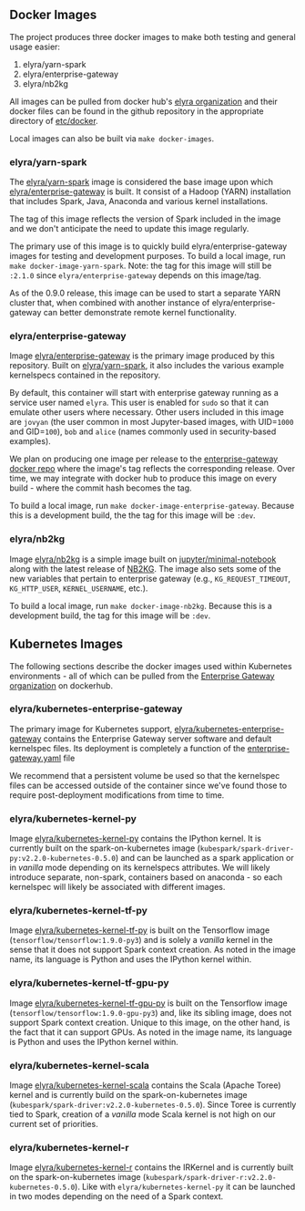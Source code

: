 ## Docker Images

The project produces three docker images to make both testing and general usage easier:
1. elyra/yarn-spark
1. elyra/enterprise-gateway
1. elyra/nb2kg

All images can be pulled from docker hub's [elyra organization](https://hub.docker.com/u/elyra/) and their 
docker files can be found in the github repository in the appropriate directory of 
[etc/docker](https://github.com/jupyter-incubator/enterprise_gateway/tree/master/etc/docker).

Local images can also be built via `make docker-images`.

### elyra/yarn-spark

The [elyra/yarn-spark](https://hub.docker.com/r/elyra/yarn-spark/) image is considered the base image 
upon which [elyra/enterprise-gateway](https://hub.docker.com/r/elyra/enterprise-gateway/) is built.  It consist 
of a Hadoop (YARN) installation that includes Spark, Java, Anaconda and various kernel installations.

The tag of this image reflects the version of Spark included in the image and we don't anticipate the need to update this image regularly.

The primary use of this image is to quickly build elyra/enterprise-gateway images for testing and development
purposes.  To build a local image, run `make docker-image-yarn-spark`.  Note: the tag for this image will
still be `:2.1.0` since `elyra/enterprise-gateway` depends on this image/tag.

As of the 0.9.0 release, this image can be used to start a separate YARN cluster that, when combined with another
instance of elyra/enterprise-gateway can better demonstrate remote kernel functionality.

### elyra/enterprise-gateway

Image [elyra/enterprise-gateway](https://hub.docker.com/r/elyra/enterprise-gateway/) is the primary image 
produced by this repository.  Built on [elyra/yarn-spark](https://hub.docker.com/r/elyra/yarn-spark/), it
also includes the various example kernelspecs contained in the repository.

By default, this container will start with enterprise gateway running as a service user named `elyra`.  This
user is enabled for `sudo` so that it can emulate other users where necessary.  Other users included in this 
image are `jovyan` (the user common in most Jupyter-based images, with UID=`1000` and GID=`100`), `bob` and 
`alice` (names commonly used in security-based examples).

We plan on producing one image per release to the 
[enterprise-gateway docker repo](https://hub.docker.com/r/elyra/enterprise-gateway/) where
the image's tag reflects the corresponding release.  Over time, we may integrate with docker hub to produce
this image on every build - where the commit hash becomes the tag.

To build a local image, run `make docker-image-enterprise-gateway`.  Because this is a development build, the
the tag for this image will be `:dev`.

### elyra/nb2kg

Image [elyra/nb2kg](https://hub.docker.com/r/elyra/nb2kg/) is a simple image built 
on [jupyter/minimal-notebook](https://hub.docker.com/r/jupyter/minimal-notebook/) along with the latest
release of [NB2KG](https://github.com/jupyter-incubator/nb2kg).  The image 
also sets some of the new variables that pertain to enterprise gateway (e.g., `KG_REQUEST_TIMEOUT`, 
`KG_HTTP_USER`, `KERNEL_USERNAME`, etc.).

To build a local image, run `make docker-image-nb2kg`.  Because this is a development build, the 
tag for this image will be `:dev`.

## Kubernetes Images
The following sections describe the docker images used within Kubernetes environments - all of which can be pulled from 
the [Enterprise Gateway organization](https://hub.docker.com/r/elyra/) on dockerhub.

### elyra/kubernetes-enterprise-gateway
The primary image for Kubernetes support, [elyra/kubernetes-enterprise-gateway](https://hub.docker.com/r/elyra/kubernetes-enterprise-gateway/) 
contains the Enterprise Gateway server software and default kernelspec files.  Its deployment is completely a function 
of the [enterprise-gateway.yaml](https://github.com/jupyter-incubator/enterprise_gateway/blob/master/etc/kubernetes/enterprise-gateway.yaml) file

We recommend that a persistent volume be used so that the kernelspec files can be accessed outside of the container
since we've found those to require post-deployment modifications from time to time.

### elyra/kubernetes-kernel-py
Image [elyra/kubernetes-kernel-py](https://hub.docker.com/r/elyra/kubernetes-kernel-py/) contains the IPython kernel.  It is currently built on the spark-on-kubernetes image 
(`kubespark/spark-driver-py:v2.2.0-kubernetes-0.5.0`) and can be launched 
as a spark application or in *vanilla* mode depending on its kernelspecs attributes.  We will likely introduce separate,
non-spark, containers based on anaconda - so each kernelspec will likely be associated with different images.

### elyra/kubernetes-kernel-tf-py
Image [elyra/kubernetes-kernel-tf-py](https://hub.docker.com/r/elyra/kubernetes-kernel-tf-py/) is built on the Tensorflow image (`tensorflow/tensorflow:1.9.0-py3`) and is solely a *vanilla* kernel in the 
sense that it does not support Spark context creation.  As noted in the image name, its language is Python and uses
the IPython kernel within.

### elyra/kubernetes-kernel-tf-gpu-py
Image [elyra/kubernetes-kernel-tf-gpu-py](https://hub.docker.com/r/elyra/kubernetes-kernel-tf-gpu-py/) is built on the Tensorflow image (`tensorflow/tensorflow:1.9.0-gpu-py3`) and, 
like its sibling image, does not support Spark context creation.  Unique to this image, on the other hand, is the fact that 
it can support GPUs.  As noted in the image name, its language is Python and uses
the IPython kernel within.

### elyra/kubernetes-kernel-scala
Image [elyra/kubernetes-kernel-scala](https://hub.docker.com/r/elyra/kubernetes-kernel-scala/) contains the Scala (Apache Toree) kernel and is currently build on the spark-on-kubernetes image (`kubespark/spark-driver:v2.2.0-kubernetes-0.5.0`).
Since Toree is currently tied to Spark, creation of a *vanilla* mode Scala kernel is not high on our current set of priorities.

### elyra/kubernetes-kernel-r
Image [elyra/kubernetes-kernel-r](https://hub.docker.com/r/elyra/kubernetes-kernel-r/) contains the IRKernel and is currently built on the spark-on-kubernetes image (`kubespark/spark-driver-r:v2.2.0-kubernetes-0.5.0`).
Like with `elyra/kubernetes-kernel-py` it can be launched in two modes depending on the need of a Spark context.
